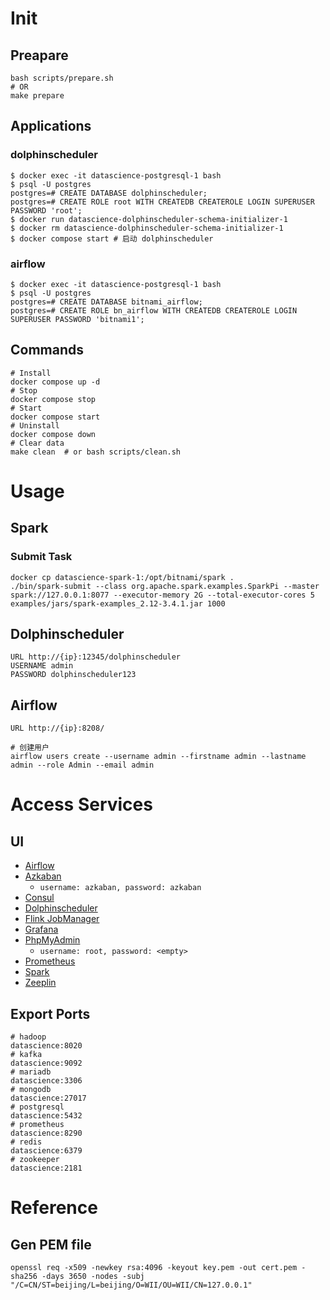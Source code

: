 # Init
## Preapare
```shell
bash scripts/prepare.sh
# OR
make prepare
```
## Applications
### dolphinscheduler
```shell
$ docker exec -it datascience-postgresql-1 bash
$ psql -U postgres
postgres=# CREATE DATABASE dolphinscheduler;
postgres=# CREATE ROLE root WITH CREATEDB CREATEROLE LOGIN SUPERUSER PASSWORD 'root';
$ docker run datascience-dolphinscheduler-schema-initializer-1
$ docker rm datascience-dolphinscheduler-schema-initializer-1
$ docker compose start # 启动 dolphinscheduler
```
### airflow
```shell
$ docker exec -it datascience-postgresql-1 bash
$ psql -U postgres
postgres=# CREATE DATABASE bitnami_airflow;
postgres=# CREATE ROLE bn_airflow WITH CREATEDB CREATEROLE LOGIN SUPERUSER PASSWORD 'bitnami1';
```
## Commands
```shell
# Install
docker compose up -d
# Stop
docker compose stop
# Start
docker compose start
# Uninstall
docker compose down
# Clear data
make clean  # or bash scripts/clean.sh
```

# Usage
## Spark
### Submit Task
```shell
docker cp datascience-spark-1:/opt/bitnami/spark .
./bin/spark-submit --class org.apache.spark.examples.SparkPi --master spark://127.0.0.1:8077 --executor-memory 2G --total-executor-cores 5 examples/jars/spark-examples_2.12-3.4.1.jar 1000
```

## Dolphinscheduler
```
URL http://{ip}:12345/dolphinscheduler
USERNAME admin
PASSWORD dolphinscheduler123
```

## Airflow
```shell
URL http://{ip}:8208/

# 创建用户
airflow users create --username admin --firstname admin --lastname admin --role Admin --email admin 
```

# Access Services
## UI
- [Airflow](http://datascience:8208)
- [Azkaban](http://datascience:8261)
    - `username: azkaban, password: azkaban`
- [Consul](http://datascience:8500)
- [Dolphinscheduler](http://datascience:12345/dolphinscheduler/ui)
- [Flink JobManager](http://datascience:8220)
- [Grafana](http://datascience:3000)
- [PhpMyAdmin](http://datascience:8283)
    - `username: root, password: <empty>`
- [Prometheus](http://datascience:8290)
- [Spark](http://datascience:8286)
- [Zeeplin](http://datascience:8280)

## Export Ports
```shell
# hadoop
datascience:8020
# kafka
datascience:9092
# mariadb
datascience:3306
# mongodb
datascience:27017
# postgresql
datascience:5432
# prometheus
datascience:8290
# redis
datascience:6379
# zookeeper
datascience:2181
```

# Reference
## Gen PEM file
```shell
openssl req -x509 -newkey rsa:4096 -keyout key.pem -out cert.pem -sha256 -days 3650 -nodes -subj "/C=CN/ST=beijing/L=beijing/O=WII/OU=WII/CN=127.0.0.1"
```